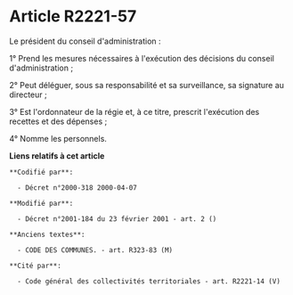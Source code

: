 # Article R2221-57

Le président du conseil d'administration :

1° Prend les mesures nécessaires à l'exécution des décisions du conseil d'administration ;

2° Peut déléguer, sous sa responsabilité et sa surveillance, sa signature au directeur ;

3° Est l'ordonnateur de la régie et, à ce titre, prescrit l'exécution des recettes et des dépenses ;

4° Nomme les personnels.

**Liens relatifs à cet article**

	**Codifié par**:

	  - Décret n°2000-318 2000-04-07

	**Modifié par**:

	  - Décret n°2001-184 du 23 février 2001 - art. 2 ()

	**Anciens textes**:

	  - CODE DES COMMUNES. - art. R323-83 (M)

	**Cité par**:

	  - Code général des collectivités territoriales - art. R2221-14 (V)
